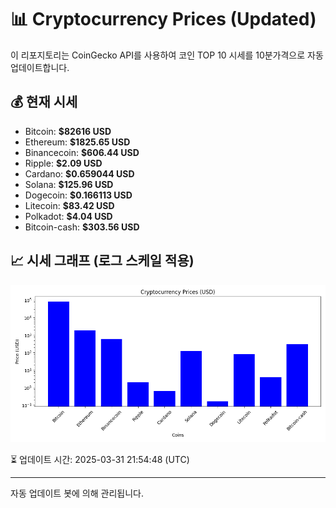 
# 📊 Cryptocurrency Prices (Updated)

이 리포지토리는 CoinGecko API를 사용하여 코인 TOP 10 시세를 10분가격으로 자동 업데이트합니다.

## 💰 현재 시세
- Bitcoin: **$82616 USD**
- Ethereum: **$1825.65 USD**
- Binancecoin: **$606.44 USD**
- Ripple: **$2.09 USD**
- Cardano: **$0.659044 USD**
- Solana: **$125.96 USD**
- Dogecoin: **$0.166113 USD**
- Litecoin: **$83.42 USD**
- Polkadot: **$4.04 USD**
- Bitcoin-cash: **$303.56 USD**

## 📈 시세 그래프 (로그 스케일 적용)
![Crypto Prices](crypto_prices.png)

⏳ 업데이트 시간: 2025-03-31 21:54:48 (UTC)

---
자동 업데이트 봇에 의해 관리됩니다.
